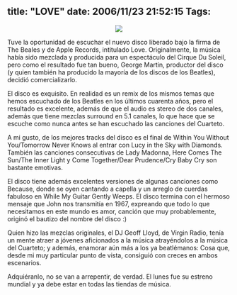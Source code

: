 title: "LOVE"
date: 2006/11/23 21:52:15
Tags: 
---
<p align="center"><img src="http://www.damog.net/files/misc/LOVE.jpg"/></p>
<p>

Tuve la oportunidad de escuchar el nuevo disco liberado bajo la firma de The Beales y de Apple Records, intitulado Love. Originalmente, la música había sido mezclada y producida para un espectáculo del Cirque Du Soleil, pero como el resultado fue tan bueno, George Martin, productor del disco (y quien también ha producido la mayoría de los discos de los Beatles), decidió comercializarlo.

El disco es exquisito. En realidad es un remix de los mismos temas que hemos escuchado de los Beatles en los últimos cuarenta años, pero el resultado es excelente, además de que el audio es stereo de dos canales, además que tiene mezclas surround en 5.1 canales, lo que hace que se escuche como nunca antes se han escuchado las canciones del Cuarteto.

A mi gusto, de los mejores tracks del disco es el final de Within You Without You/Tomorrow Never Knows al entrar con Lucy in the Sky with Diamonds. También las canciones consecutivas de Lady Madonna, Here Comes The Sun/The Inner Light y Come Together/Dear Prudence/Cry Baby Cry son bastante emotivas.

El disco tiene además excelentes versiones de algunas canciones como Because, donde se oyen cantando a capella y un arreglo de cuerdas fabuloso en While My Guitar Gently Weeps. El disco termina con el hermoso mensaje que John nos transmitía en 1967, expreando que todo lo que necesitamos en este mundo es amor, canción que muy probablemente, originó el bautizo del nombre del disco :)

Quien hizo las mezclas originales, el DJ Geoff Lloyd, de Virgin Radio, tenía un mente atraer a jóvenes aficionados a la música atrayéndolos a la música del Cuarteto; y además, enamorar aún más a los ya beatlémanos: Cosa que, desde mi muy particular punto de vista, consiguió con creces en ambos escenarios.

Adquiéranlo, no se van a arrepentir, de verdad. El lunes fue su estreno mundial y ya debe estar en todas las tiendas de música. </p>
